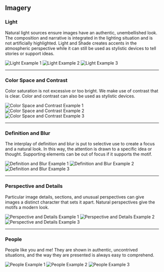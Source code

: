 ## Imagery

### Light

Natural light sources ensure images have an authentic, unembellished look. The composition and narrative is integrated in the lighting situation and is not artificially highlighted.  Light and Shade creates accents in the atmospheric perspective while it can still be used as stylistic devices to tell stories or support ideas.

![Light Example 1](http://www.navy.mil/management/photodb/photos/180423-N-FN963-0145.JPG "Light Example 1")
![Light Example 2](http://www.navy.mil/management/photodb/photos/180425-N-NK192-2077.JPG "Light Example 2")
![Light Example 3](http://www.navy.mil/management/photodb/photos/180424-N-TV230-1571.JPG "Light Example 3")

  <hr>

### Color Space and Contrast

Color saturation is not excessive or too bright.  We make use of contrast that is clear. Color and contrast can also be used as stylistic devices.

![Color Space and Contrast Example 1](http://www.navy.mil/management/photodb/photos/180410-N-ZB537-017.JPG "Color Space and Contrast Example 1")
![Color Space and Contrast Example 2](http://www.navy.mil/management/photodb/photos/180410-N-KP946-002.JPG "Color Space and Contrast Example 2")
![Color Space and Contrast Example 3](http://www.navy.mil/management/photodb/photos/180330-N-FM530-0003.JPG "Color Space and Contrast Example 3")

  <hr>

### Definition and Blur

The interplay of definition and blur is put to selective use to create a focus and a natural look.  In this way, the attention is drawn to a specific idea or thought.  Supporting elements can be out of focus if it supports the motif.

![Definition and Blur Example 1](http://www.navy.mil/management/photodb/photos/180425-N-EL867-088.JPG "Definition and Blur Example 1")
![Definition and Blur Example 2](http://www.navy.mil/management/photodb/photos/180331-N-SJ730-0155.JPG "Definition and Blur Example 2")
![Definition and Blur Example 3](http://www.navy.mil/management/photodb/photos/180421-N-YF227-112.JPG "Definition and Blur Example 3")

  <hr>

### Perspective and Details

Particular image details, sections, and unusual perspectives can give images a distinct character that sets it apart.  Natural perspectives give the motifs a modern look. 

![Perspective and Details Example 1](http://www.navy.mil/management/photodb/photos/180423-N-AV754-0155.JPG "Perspective and Details Example 1")
![Perspective and Details Example 2](http://www.navy.mil/management/photodb/photos/180403-M-MI724-081.JPG "Perspective and Details Example 2")
![Perspective and Details Example 3](http://www.navy.mil/management/photodb/photos/180401-N-XC372-1151.JPG "Perspective and Details Example 3")

  <hr>

### People

People like you and me!  They are shown in authentic, uncontrived situations, and the way they are presented is always easy to comprehend.

![People Example 1](http://www.navy.mil/management/photodb/photos/180330-N-LY160-0182.JPG "People Example 1")
![People Example 2](http://www.navy.mil/management/photodb/photos/180322-N-XF155-012.JPG "People Example 2")
![People Example 3](http://www.navy.mil/management/photodb/photos/180322-N-UP035-0076.JPG "People Example 3")
